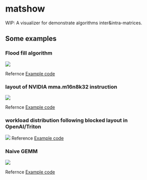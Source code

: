 # matshow
WIP: A visualizer for demonstrate algorithms inter&intra-matrices.

## Some examples

### Flood fill algorithm
![](https://user-images.githubusercontent.com/328693/196416238-dd86ab24-868d-43be-ba1f-3f4a778acd7c.gif)

Refernce [Example code](https://github.com/Superjomn/matshow/blob/main/examples/flood_fill.py)

### layout of NVIDIA mma.m16n8k32 instruction

![](https://user-images.githubusercontent.com/328693/200541902-09749bb0-767f-4e30-998e-ba2452a52805.png)

Refernce [Example code](https://github.com/Superjomn/matshow/blob/main/examples/mma_int8_instruction.py)

### workload distribution following blocked layout in OpenAI/Triton
![](https://user-images.githubusercontent.com/328693/201519089-d1b740ec-f392-4b03-b6fb-83a4dacd5cf6.gif)
Reference [Example code](https://github.com/Superjomn/matshow/blob/main/examples/triton_blocked_layout_demo.py)

### Naive GEMM

![](https://user-images.githubusercontent.com/328693/196416260-f25a0c5b-0af3-4221-8349-bb7a3d2ab7b6.gif)

Refernce [Example code](https://github.com/Superjomn/matshow/blob/main/examples/naive_gemm.py)
